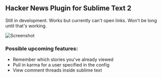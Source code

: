 ## Hacker News Plugin for Sublime Text 2

Still in development. Works but currently can't open links. Won't be long until that's working.

![Screenshot](http://i.imgur.com/AGDFg.png)

### Possible upcoming features:
* Remember which stories you've already viewed
* Pull in karma for a user specified in the config
* View comment threads inside sublime text
